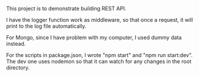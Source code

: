 This project is to demonstrate building REST API.

I have the logger function work as middleware, so that once a request, it will print to the log file automatically.

For Mongo, since I have problem with my computer, I used dummy data instead.

For the scripts in package.json, I wrote "npm start" and "npm run start:dev". The dev one uses nodemon so that it can watch for any
changes in the root directory.

